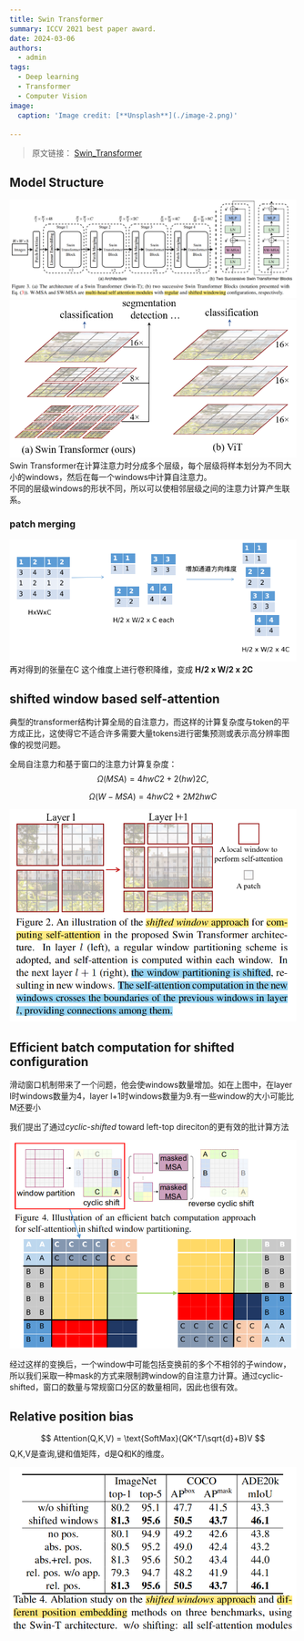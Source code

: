 ```yaml
---
title: Swin Transformer
summary: ICCV 2021 best paper award.
date: 2024-03-06
authors:
  - admin
tags:
  - Deep learning
  - Transformer
  - Computer Vision
image:
  caption: 'Image credit: [**Unsplash**](./image-2.png)'

---
```

> 原文链接： [Swin_Transformer](https://ieeexplore.ieee.org/document/9710580/)
## Model Structure
![Alt text](./image.png)
![Alt text](./image-2.png)
Swin Transformer在计算注意力时分成多个层级，每个层级将样本划分为不同大小的windows，然后在每一个windows中计算自注意力。   
不同的层级windows的形状不同，所以可以使相邻层级之间的注意力计算产生联系。
### patch merging
![Alt text](./image-6.png)
再对得到的张量在C 这个维度上进行卷积降维，变成 **H/2 x W/2 x 2C**

## shifted window based self-attention
典型的transformer结构计算全局的自注意力，而这样的计算复杂度与token的平方成正比，这使得它不适合许多需要大量tokens进行密集预测或表示高分辨率图像的视觉问题。

全局自注意力和基于窗口的注意力计算复杂度：
$$Ω(MSA) = 4hwC2 + 2(hw)2C,$$    

$$Ω(W-MSA) = 4hwC2 + 2M 2hwC$$

![Alt text](./image-1.png)

## Efficient batch computation for shifted configuration
滑动窗口机制带来了一个问题，他会使windows数量增加。如在上图中，在layer l时windows数量为4，layer l+1时windows数量为9.有一些window的大小可能比M还要小     

我们提出了通过*cyclic-shifted* toward left-top direciton的更有效的批计算方法

![Alt text](./image-4.png)

经过这样的变换后，一个window中可能包括变换前的多个不相邻的子window，所以我们采取一种mask的方式来限制跨window的自注意力计算。通过cyclic-shifted，窗口的数量与常规窗口分区的数量相同，因此也很有效。

## Relative position bias

$$ Attention(Q,K,V) = \text{SoftMax}(QK^T/\sqrt{d}+B)V $$
Q,K,V是查询,键和值矩阵，d是Q和K的维度。

![Alt text](./image-5.png)